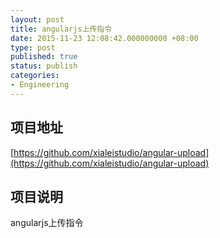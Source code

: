 ```yaml
---
layout: post
title: angularjs上传指令
date: 2015-11-23 12:08:42.000000000 +08:00
type: post
published: true
status: publish
categories:
- Engineering
---
```

## 项目地址
[https://github.com/xialeistudio/angular-upload](https://github.com/xialeistudio/angular-upload)
## 项目说明
angularjs上传指令